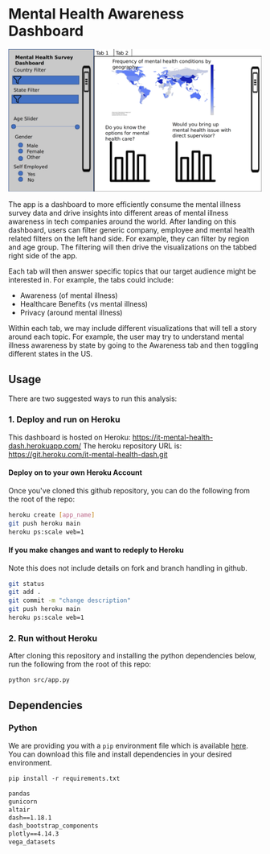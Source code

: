 # Mental Health Awareness Dashboard

![app sketch](images/app_sketch_v1.png)

The app is a dashboard to more efficiently consume the mental illness survey data and drive insights into different areas of mental illness awareness in tech companies around the world. After landing on this dashboard, users can filter generic company, employee and mental health related filters on the left hand side. For example, they can filter by region and age group. The filtering will then drive the visualizations on the tabbed right side of the app.

Each tab will then answer specific topics that our target audience might be interested in. For example, the tabs could include:
- Awareness (of mental illness)
- Healthcare Benefits (vs mental illness)
- Privacy (around mental illness)

Within each tab, we may include different visualizations that will tell a story around each topic. For example, the user may try to understand mental illness awareness by state by going to the Awareness tab and then toggling different states in the US.


## Usage

There are two suggested ways to run this analysis:

### 1. Deploy and run on Heroku

This dashboard is hosted on Heroku: https://it-mental-health-dash.herokuapp.com/ 
The heroku repository URL is: https://git.heroku.com/it-mental-health-dash.git

#### Deploy on to your own Heroku Account
Once you've cloned this github repository, you can do the following from the root of the repo:
```bash
heroku create [app_name]
git push heroku main
heroku ps:scale web=1
```
#### If you make changes and want to redeply to Heroku
Note this does not include details on fork and branch handling in github.
```bash
git status
git add .
git commit -m "change description"
git push heroku main
heroku ps:scale web=1
```
### 2. Run without Heroku

After cloning this repository and installing the python dependencies below, run the following from the root of this repo:

```bash
python src/app.py
```


## Dependencies

### Python

We are providing you with a `pip` environment file which is available [here](requirements.txt). You can download this file and install dependencies in your desired environment.

```
pip install -r requirements.txt
```

```
pandas
gunicorn
altair
dash==1.18.1
dash_bootstrap_components
plotly==4.14.3
vega_datasets
```



